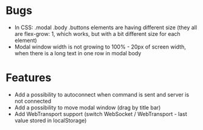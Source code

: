 # Bugs

- In CSS: .modal .body .buttons elements are having different size (they all are flex-grow: 1, which works, but with a bit different size for each element)
- Modal window width is not growing to 100% - 20px of screen width, when there is a long text in one row in modal body

# Features

- Add a possibility to autoconnect when command is sent and server is not connected
- Add a possibility to move modal window (drag by title bar)
- Add WebTransport support (switch WebSocket / WebTransport - last value stored in localStorage)

